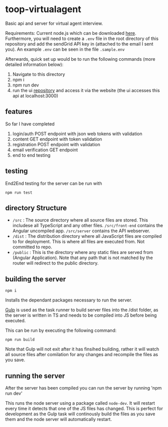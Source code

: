# toop-virtualagent

Basic api and server for virtual agent interview. 

Requirements: Current node.js which can be downloaded [here](https://nodejs.org/en/download/current/).
Furthermore, you will need to create a `.env` file in the root directory of this repository and add the sendGrid API key in (attached to the email I sent you).
An example `.env` can be seen in the file `.sample.env`

Afterwards, quick set up would be to run the following commands (more detailed information below):
1. Navigate to this directory 
1. npm i 
2. npm run dev
3. run the ui [repository](https://github.com/anton-lam/toop-virtualagent-ui) and access it via the website (the ui accesses this api at localhost:3000)

## features 
So far I have completed
1. login/auth POST endpoint with json web tokens with validation
2. content GET endpoint with token validation
3. registration POST endpoint with validation
4. email verification GET endpoint
5. end to end testing

## testing

End2End testing for the server can be run with
```
npm run test
```

## directory Structure
  - `/src` : The source directory where all source files are stored. This includese all TypeScript and any other files. `/src/front-end` contains the Angular uncompiled app. `/src/server` contains the API webserver. 
  - `/dist` : The distribution directory where all JavaScript files are compiled to for deployment. This is where all files are executed from. Not committed to repo.
  - `/public` : This is the directory where any static files are served from (Angular Application). Note that any path that is not matched by the router will redirect to the public directory.

## building the server

``` 
npm i
```

Installs the dependant packages necessary to run the server. 

[Gulp](https://www.npmjs.com/package/gulp) is used as the task runner to build server files into the /dist folder, as the server is written in TS and needs to be compiled into JS before being executed. 

This can be run by executing the following command:
```
npm run build
```

Note that Gulp will not exit after it has finsihed building, rather it will watch all source files after comilation for any changes and recompile the files as you save.

## running the server
After the server has been compiled you can run the server by running 'npm run dev'

This runs the node server using a package called `node-dev`. It will restart every time it detects that one of the JS files has changed.
This is perfect for development as the Gulp task will continously build the files as you save them and the node server will automatically restart.